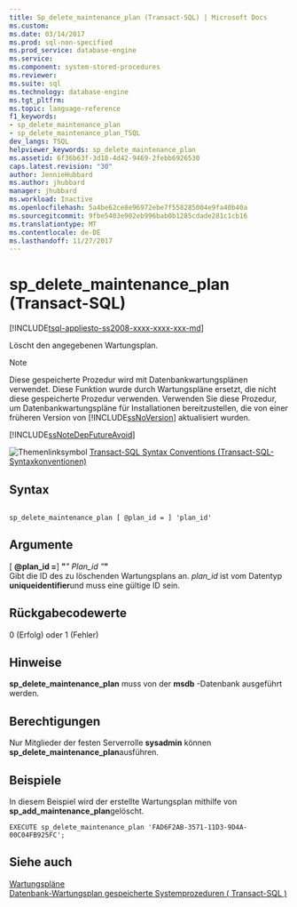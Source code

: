 ```yaml
---
title: Sp_delete_maintenance_plan (Transact-SQL) | Microsoft Docs
ms.custom: 
ms.date: 03/14/2017
ms.prod: sql-non-specified
ms.prod_service: database-engine
ms.service: 
ms.component: system-stored-procedures
ms.reviewer: 
ms.suite: sql
ms.technology: database-engine
ms.tgt_pltfrm: 
ms.topic: language-reference
f1_keywords:
- sp_delete_maintenance_plan
- sp_delete_maintenance_plan_TSQL
dev_langs: TSQL
helpviewer_keywords: sp_delete_maintenance_plan
ms.assetid: 6f36b63f-3d18-4d42-9469-2febb6926530
caps.latest.revision: "30"
author: JennieHubbard
ms.author: jhubbard
manager: jhubbard
ms.workload: Inactive
ms.openlocfilehash: 5a4be62ce8e96972ebe7f558285004e9fa40b40a
ms.sourcegitcommit: 9fbe5403e902eb996bab0b1285cdade281c1cb16
ms.translationtype: MT
ms.contentlocale: de-DE
ms.lasthandoff: 11/27/2017
---
```

# <a name="spdeletemaintenanceplan-transact-sql"></a>sp_delete_maintenance_plan (Transact-SQL)
[!INCLUDE[tsql-appliesto-ss2008-xxxx-xxxx-xxx-md](../../includes/tsql-appliesto-ss2008-xxxx-xxxx-xxx-md.md)]

  Löscht den angegebenen Wartungsplan.  
  
> [!NOTE]  
>  Diese gespeicherte Prozedur wird mit Datenbankwartungsplänen verwendet. Diese Funktion wurde durch Wartungspläne ersetzt, die nicht diese gespeicherte Prozedur verwenden. Verwenden Sie diese Prozedur, um Datenbankwartungspläne für Installationen bereitzustellen, die von einer früheren Version von [!INCLUDE[ssNoVersion](../../includes/ssnoversion-md.md)] aktualisiert wurden.  
  
 [!INCLUDE[ssNoteDepFutureAvoid](../../includes/ssnotedepfutureavoid-md.md)]  
  
 ![Themenlinksymbol](../../database-engine/configure-windows/media/topic-link.gif "Topic link icon") [Transact-SQL Syntax Conventions (Transact-SQL-Syntaxkonventionen)](../../t-sql/language-elements/transact-sql-syntax-conventions-transact-sql.md)  
  
## <a name="syntax"></a>Syntax  
  
```  
  
sp_delete_maintenance_plan [ @plan_id = ] 'plan_id'   
```  
  
## <a name="arguments"></a>Argumente  
 [  **@plan_id =**] **"***" Plan_id "***"**  
 Gibt die ID des zu löschenden Wartungsplans an. *plan_id* ist vom Datentyp **uniqueidentifier**und muss eine gültige ID sein.  
  
## <a name="return-code-values"></a>Rückgabecodewerte  
 0 (Erfolg) oder 1 (Fehler)  
  
## <a name="remarks"></a>Hinweise  
 **sp_delete_maintenance_plan** muss von der **msdb** -Datenbank ausgeführt werden.  
  
## <a name="permissions"></a>Berechtigungen  
 Nur Mitglieder der festen Serverrolle **sysadmin** können **sp_delete_maintenance_plan**ausführen.  
  
## <a name="examples"></a>Beispiele  
 In diesem Beispiel wird der erstellte Wartungsplan mithilfe von **sp_add_maintenance_plan**gelöscht.  
  
```  
EXECUTE sp_delete_maintenance_plan 'FAD6F2AB-3571-11D3-9D4A-00C04FB925FC';  
```  
  
## <a name="see-also"></a>Siehe auch  
 [Wartungspläne](../../relational-databases/maintenance-plans/maintenance-plans.md)   
 [Datenbank-Wartungsplan gespeicherte Systemprozeduren &#40; Transact-SQL &#41;](../../relational-databases/system-stored-procedures/database-maintenance-plan-stored-procedures-transact-sql.md)  
  
  
